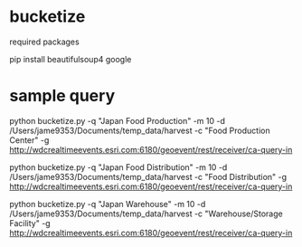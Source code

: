 # bucketize

required packages

pip install beautifulsoup4 google

# sample query

python bucketize.py -q "Japan Food Production" -m 10 -d /Users/jame9353/Documents/temp_data/harvest -c "Food Production Center" -g http://wdcrealtimeevents.esri.com:6180/geoevent/rest/receiver/ca-query-in

python bucketize.py -q "Japan Food Distribution" -m 10 -d /Users/jame9353/Documents/temp_data/harvest -c "Food Distribution" -g http://wdcrealtimeevents.esri.com:6180/geoevent/rest/receiver/ca-query-in

python bucketize.py -q "Japan Warehouse" -m 10 -d /Users/jame9353/Documents/temp_data/harvest -c "Warehouse/Storage Facility" -g http://wdcrealtimeevents.esri.com:6180/geoevent/rest/receiver/ca-query-in